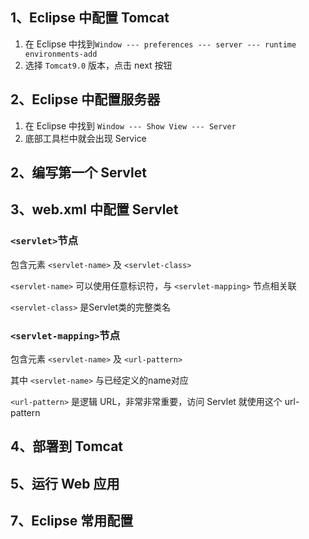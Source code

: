 ## 1、Eclipse 中配置 Tomcat

1. 在 Eclipse 中找到`Window --- preferences --- server --- runtime environments-add`
2. 选择 `Tomcat9.0` 版本，点击 next 按钮



## 2、Eclipse 中配置服务器

1. 在 Eclipse 中找到 `Window --- Show View --- Server`
2. 底部工具栏中就会出现 Service



## 2、编写第一个 Servlet





## 3、web.xml 中配置 Servlet

### `<servlet>`节点

包含元素 `<servlet-name>` 及 `<servlet-class>`

`<servlet-name>` 可以使用任意标识符，与 `<servlet-mapping>` 节点相关联

`<servlet-class>` 是Servlet类的完整类名

### `<servlet-mapping>`节点

包含元素 `<servlet-name>` 及 `<url-pattern>`

其中 `<servlet-name>` 与已经定义的name对应

`<url-pattern>` 是逻辑 URL，非常非常重要，访问 Servlet 就使用这个 url-pattern



## 4、部署到 Tomcat





## 5、运行 Web 应用











## 7、Eclipse 常用配置

